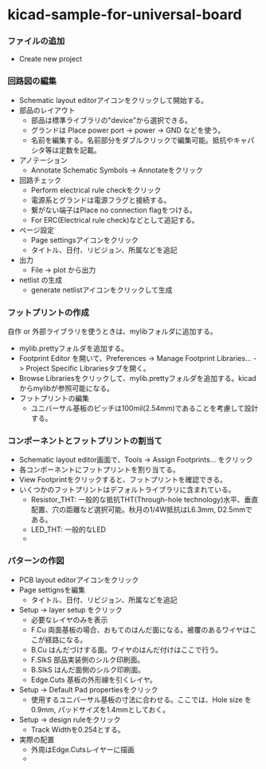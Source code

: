 # kicad-sample-for-universal-board

### ファイルの追加
- Create new project

### 回路図の編集
- Schematic layout editorアイコンをクリックして開始する。
- 部品のレイアウト
  - 部品は標準ライブラリの"device"から選択できる。
  - グランドは Place power port -> power -> GND などを使う。
  - 名前を編集する。名前部分をダブルクリックで編集可能。抵抗やキャパシタ等は定数を記載。
- アノテーション
  - Annotate Schematic Symbols -> Annotateをクリック
- 回路チェック
  - Perform electrical rule checkをクリック
  - 電源系とグランドは電源フラグと接続する。
  - 繋がない端子はPlace no connection flagをつける。
  - For ERC(Electrical rule check)などとして追記する。
- ページ設定
  - Page settingsアイコンをクリック
  - タイトル、日付、リビジョン、所属などを追記
- 出力
  - File -> plot から出力
- netlist の生成
  - generate netlistアイコンをクリックして生成

### フットプリントの作成
自作 or 外部ライブラリを使うときは、mylibフォルダに追加する。
- mylib.prettyフォルダを追加する。
- Footprint Editor を開いて、Preferences -> Manage Footprint Libraries... -> Project Specific Librariesタブを開く。
- Browse Librariesをクリックして、mylib.prettyフォルダを追加する。kicadからmylibが参照可能になる。
- フットプリントの編集
  - ユニバーサル基板のピッチは100mil(2.54mm)であることを考慮して設計する。

### コンポーネントとフットプリントの割当て
- Schematic layout editor画面で、Tools -> Assign Footprints... をクリック
- 各コンポーネントにフットプリントを割り当てる。
- View Footprintをクリックすると、フットプリントを確認できる。
- いくつかのフットプリントはデフォルトライブラリに含まれている。
  - Resistor_THT: 一般的な抵抗THT(Through-hole technology)水平、垂直配置、穴の距離など選択可能。秋月の1/4W抵抗はL6.3mm, D2.5mmである。
  - LED_THT: 一般的なLED
  -

### パターンの作図
- PCB layout editorアイコンをクリック
- Page settignsを編集
  - タイトル、日付、リビジョン、所属などを追記
- Setup -> layer setup をクリック
  - 必要なレイヤのみを表示
  - F.Cu	両面基板の場合、おもてのはんだ面になる。被覆のあるワイヤはここが経路になる。
  - B.Cu	はんだづけする面。ワイヤのはんだ付けはここで行う。
  - F.SlkS	部品実装側のシルク印刷面。
  - B.SlkS	はんだ面側のシルク印刷面。
  - Edge.Cuts  基板の外形線を引くレイヤ。
- Setup -> Default Pad propertiesをクリック
  - 使用するユニバーサル基板の寸法に合わせる。ここでは、Hole size を0.9mm, パッドサイズを1.4mmとしておく。
- Setup -> design ruleをクリック
  - Track Widthを0.254とする。
- 実際の配置
  - 外周はEdge.Cutsレイヤーに描画
  -
